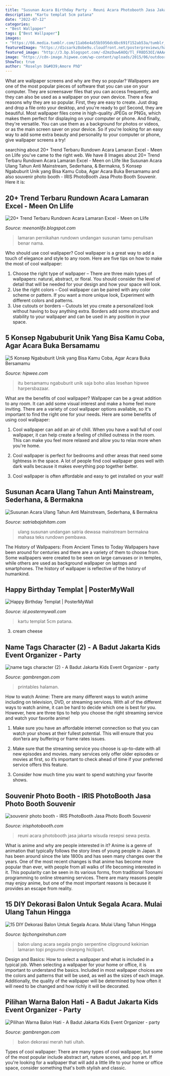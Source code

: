 ```yaml
---
title: "Susunan Acara Birthday Party - Reuni Acara Photobooth Jasa Jakarta Wisuda Resepsi Sewa Pesta"
description: "Kartu templat 5cm patana"
date: "2022-07-12"
categories:
- "Best Wallpaper"
tags: ["Best Wallpaper"]
images:
- "https://66.media.tumblr.com/11ab6e4a55b5956dc6bc691f152ab53a/tumblr_inline_p1xok6OFX31qg2d7h_500.jpg"
featuredImage: "https://d1csarkz8obe9u.cloudfront.net/posterpreviews/happy-birthday-design-template-af838ab160d11b63fd74ccda06e4d075_screen.jpg?ts=1604808021"
featured_image: "http://3.bp.blogspot.com/-d2mzDuw6AOQ/Tl_FR8D53OI/AAAAAAAABgo/exjLuhZSkVY/s1600/balon+dekorasi.jpg"
image: "https://cdn-image.hipwee.com/wp-content/uploads/2015/06/outdoor-carpet-dinner-1000x630.jpg"
ShowToc: true
author: "Roselyn D&#039;Amore PhD"
---
```



What are wallpaper screens and why are they so popular?
Wallpapers are one of the most popular pieces of software that you can use on your computer. They are screensaver files that you can access frequently, and they can also be used as a wallpaper on your own device. There a few reasons why they are so popular. First, they are easy to create. Just drag and drop a file onto your desktop, and you're ready to go! Second, they are beautiful. Most wallpaper files come in high-quality JPEGs or PNGs, which makes them perfect for displaying on your computer or phone. And finally, they're versatile. You can use them as a background for photos or videos, or as the main screen saver on your device. So if you're looking for an easy way to add some extra beauty and personality to your computer or phone, give wallpaper screens a try!

	

		
searching about 20+ Trend Terbaru Rundown Acara Lamaran Excel - Meen on Llife you've came to the right web. We have 8 Images about 20+ Trend Terbaru Rundown Acara Lamaran Excel - Meen on Llife like Susunan Acara Ulang Tahun Anti Mainstream, Sederhana, &amp; Bermakna, 5 Konsep Ngabuburit Unik yang Bisa Kamu Coba, Agar Acara Buka Bersamamu and also souvenir photo booth - IRIS PhotoBooth Jasa Photo Booth Souvenir. Here it is:
		
    
## 20+ Trend Terbaru Rundown Acara Lamaran Excel - Meen On Llife

<img loading=lazy src="https://66.media.tumblr.com/11ab6e4a55b5956dc6bc691f152ab53a/tumblr_inline_p1xok6OFX31qg2d7h_500.jpg" onerror="this.onerror=null;this.src='https://tse1.mm.bing.net/th?id=OIP.wJlbio0rjq748FDz-KCNUAHaFA&amp;pid=15.1';" alt="20+ Trend Terbaru Rundown Acara Lamaran Excel - Meen on Llife">

_Source: meenonlife.blogspot.com_

>lamaran pernikahan rundown undangan susunan tamu penulisan benar nama. 

	

Who should use cool wallpaper?
Cool wallpaper is a great way to add a touch of elegance and style to any room. Here are five tips on how to make the most of cool wallpaper: 
1) Choose the right type of wallpaper – There are three main types of wallpapers: natural, abstract, or floral. You should consider the level of detail that will be needed for your design and how your space will look. 
2) Use the right colors – Cool wallpaper can be paired with any color scheme or pattern. If you want a more unique look, Experiment with different colors and patterns. 
3) Use cutouts or borders – Cutouts let you create a personalized look without having to buy anything extra. Borders add some structure and stability to your wallpaper and can be used in any position in your space.

    
## 5 Konsep Ngabuburit Unik Yang Bisa Kamu Coba, Agar Acara Buka Bersamamu

<img loading=lazy src="https://cdn-image.hipwee.com/wp-content/uploads/2015/06/outdoor-carpet-dinner-1000x630.jpg" onerror="this.onerror=null;this.src='https://tse3.mm.bing.net/th?id=OIP.dNL8SRqWDVWZrD1c3EbzzwHaEq&amp;pid=15.1';" alt="5 Konsep Ngabuburit Unik yang Bisa Kamu Coba, Agar Acara Buka Bersamamu">

_Source: hipwee.com_

>itu bersamamu ngabuburit unik saja boho alias lesehan hipwee harpersbazaar. 

	

What are the benefits of cool wallpaper?
Wallpaper can be a great addition to any room. It can add some visual interest and make a home feel more inviting. There are a variety of cool wallpaper options available, so it's important to find the right one for your needs. Here are some benefits of using cool wallpaper: 
1. Cool wallpaper can add an air of chill. When you have a wall full of cool wallpaper, it can help create a feeling of chilled outness in the room. This can make you feel more relaxed and allow you to relax more when you're home. 

2. Cool wallpaper is perfect for bedrooms and other areas that need some lightness in the space. A lot of people find cool wallpaper goes well with dark walls because it makes everything pop together better. 

3. Cool wallpaper is often affordable and easy to get installed on your wall!

    
## Susunan Acara Ulang Tahun Anti Mainstream, Sederhana, &amp; Bermakna

<img loading=lazy src="https://i1.wp.com/satriabajahitam.com/wp-content/uploads/2016/11/hiasan-ulang-tahun-anak.jpg?resize=643.5%2C481" onerror="this.onerror=null;this.src='https://tse4.mm.bing.net/th?id=OIP.X8cA-HdOjrGA-NBU7DPjHAHaFi&amp;pid=15.1';" alt="Susunan Acara Ulang Tahun Anti Mainstream, Sederhana, &amp; Bermakna">

_Source: satriabajahitam.com_

>ulang susunan undangan satria dewasa mainstream bermakna mahasa teks rundown pembawa. 

	

The History of Wallpapers: From Ancient Times to Today
Wallpapers have been around for centuries and there are a variety of them to choose from. Some wallpapers were created to be seen on large canvases or in temples, while others are used as background wallpaper on laptops and smartphones. The history of wallpaper is reflective of the history of humankind.

    
## Happy Birthday Templat | PosterMyWall

<img loading=lazy src="https://d1csarkz8obe9u.cloudfront.net/posterpreviews/happy-birthday-design-template-af838ab160d11b63fd74ccda06e4d075_screen.jpg?ts=1604808021" onerror="this.onerror=null;this.src='https://tse1.mm.bing.net/th?id=OIP.IixECp0mIzvxTctfUluUcQHaFQ&amp;pid=15.1';" alt="Happy Birthday Templat | PosterMyWall">

_Source: id.postermywall.com_

>kartu templat 5cm patana. 

	

3. cream cheese 

    
## Name Tags Character (2) - A Badut Jakarta Kids Event Organizer - Party

<img loading=lazy src="http://3.bp.blogspot.com/-BcQS0F9Z740/Ti6UJQ3dU_I/AAAAAAAABDo/533wSMzFV5w/s1600/iron-man-name-tags.jpg" onerror="this.onerror=null;this.src='https://tse2.mm.bing.net/th?id=OIP.d2spCOIAIH8BMdHoNxwdlAHaJ6&amp;pid=15.1';" alt="name tags character (2) - A Badut Jakarta Kids Event Organizer - party">

_Source: gambrengan.com_

>printables halaman. 

	

How to watch Anime: There are many different ways to watch anime including on television, DVD, or streaming services.
With all of the different ways to watch anime, it can be hard to decide which one is best for you. However, here are three tips to help you choose the right streaming service and watch your favorite anime!
1. Make sure you have an affordable internet connection so that you can watch your shows at their fullest potential. This will ensure that you don’tera any buffering or frame rates issues.

2. Make sure that the streaming service you choose is up-to-date with all new episodes and movies. many services only offer older episodes or movies at first, so it’s important to check ahead of time if your preferred service offers this feature.

3. Consider how much time you want to spend watching your favorite shows.

    
## Souvenir Photo Booth - IRIS PhotoBooth Jasa Photo Booth Souvenir

<img loading=lazy src="http://4.bp.blogspot.com/-pJi3uE4nEiY/Ux2ACxiomlI/AAAAAAAAAGM/OAo2CRcJmBY/s1600/73588_233606006793932_1078859255_n.jpg" onerror="this.onerror=null;this.src='https://tse4.mm.bing.net/th?id=OIP.zrmmQ9955c4B5AdkAE4H3QHaE8&amp;pid=15.1';" alt="souvenir photo booth - IRIS PhotoBooth Jasa Photo Booth Souvenir">

_Source: irisphotobooth.com_

>reuni acara photobooth jasa jakarta wisuda resepsi sewa pesta. 

	

What is anime and why are people interested in it?
Anime is a genre of animation that typically follows the story lines of young people in Japan. It has been around since the late 1800s and has seen many changes over the years. One of the most recent changes is that anime has become more popular than ever, with people from all walks of life becoming interested in it. This popularity can be seen in its various forms, from traditional Toonami programming to online streaming services. There are many reasons people may enjoy anime, but one of the most important reasons is because it provides an escape from reality.

    
## 15 DIY Dekorasi Balon Untuk Segala Acara. Mulai Ulang Tahun Hingga

<img loading=lazy src="https://www.pngfind.com/pngs/m/261-2611524_clip-art-balloons-banner-free-gambar-balon-ulang.png" onerror="this.onerror=null;this.src='https://tse3.mm.bing.net/th?id=OIP.S0npwH2ZfXOmPM9_oYeT8AHaGb&amp;pid=15.1';" alt="15 DIY Dekorasi Balon Untuk Segala Acara. Mulai Ulang Tahun Hingga">

_Source: bjchongxinshun.com_

>balon ulang acara segala pngio serpentine clipground kekinian lamaran topi pngsumo cleanpng hiclipart. 

	

Design and Basics: How to select a wallpaper and what is included in a typical job.
When selecting a wallpaper for your home or office, it is important to understand the basics. Included in most wallpaper choices are the colors and patterns that will be used, as well as the sizes of each image. Additionally, the quality of the wallpaper will be determined by how often it will need to be changed and how richly it will be decorated.

    
## Pilihan Warna Balon Hati - A Badut Jakarta Kids Event Organizer - Party

<img loading=lazy src="http://3.bp.blogspot.com/-d2mzDuw6AOQ/Tl_FR8D53OI/AAAAAAAABgo/exjLuhZSkVY/s1600/balon+dekorasi.jpg" onerror="this.onerror=null;this.src='https://tse4.mm.bing.net/th?id=OIP.Wk0XBlxS_yclA-YCiOz9yQHaHa&amp;pid=15.1';" alt="Pilihan Warna Balon Hati - A Badut Jakarta Kids Event Organizer - party">

_Source: gambrengan.com_

>balon dekorasi merah hati ultah. 

	

Types of cool wallpaper:
There are many types of cool wallpaper, but some of the most popular include abstract art, nature scenes, and pop art. If you're looking for a wallpaper that will add a little life to your home or office space, consider something that's both stylish and classic.

